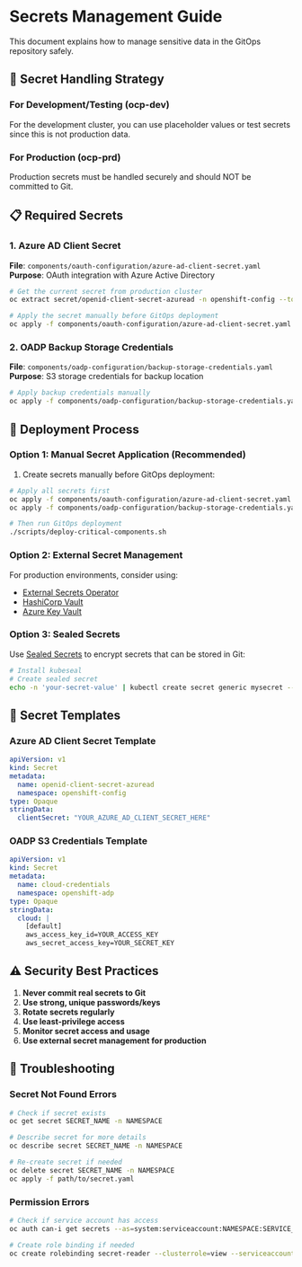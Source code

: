 # Secrets Management Guide

This document explains how to manage sensitive data in the GitOps repository safely.

## 🔐 Secret Handling Strategy

### For Development/Testing (ocp-dev)
For the development cluster, you can use placeholder values or test secrets since this is not production data.

### For Production (ocp-prd)
Production secrets must be handled securely and should NOT be committed to Git.

## 📋 Required Secrets

### 1. Azure AD Client Secret
**File**: `components/oauth-configuration/azure-ad-client-secret.yaml`
**Purpose**: OAuth integration with Azure Active Directory

```bash
# Get the current secret from production cluster
oc extract secret/openid-client-secret-azuread -n openshift-config --to=-

# Apply the secret manually before GitOps deployment
oc apply -f components/oauth-configuration/azure-ad-client-secret.yaml
```

### 2. OADP Backup Storage Credentials
**File**: `components/oadp-configuration/backup-storage-credentials.yaml`
**Purpose**: S3 storage credentials for backup location

```bash
# Apply backup credentials manually
oc apply -f components/oadp-configuration/backup-storage-credentials.yaml
```

## 🚀 Deployment Process

### Option 1: Manual Secret Application (Recommended)
1. Create secrets manually before GitOps deployment:
```bash
# Apply all secrets first
oc apply -f components/oauth-configuration/azure-ad-client-secret.yaml
oc apply -f components/oadp-configuration/backup-storage-credentials.yaml

# Then run GitOps deployment
./scripts/deploy-critical-components.sh
```

### Option 2: External Secret Management
For production environments, consider using:
- [External Secrets Operator](https://external-secrets.io/)
- [HashiCorp Vault](https://www.vaultproject.io/)
- [Azure Key Vault](https://azure.microsoft.com/en-us/services/key-vault/)

### Option 3: Sealed Secrets
Use [Sealed Secrets](https://sealed-secrets.netlify.app/) to encrypt secrets that can be stored in Git:

```bash
# Install kubeseal
# Create sealed secret
echo -n 'your-secret-value' | kubectl create secret generic mysecret --dry-run=client --from-file=secret=/dev/stdin -o yaml | kubeseal -o yaml > mysealedsecret.yaml
```

## 📝 Secret Templates

### Azure AD Client Secret Template
```yaml
apiVersion: v1
kind: Secret
metadata:
  name: openid-client-secret-azuread
  namespace: openshift-config
type: Opaque
stringData:
  clientSecret: "YOUR_AZURE_AD_CLIENT_SECRET_HERE"
```

### OADP S3 Credentials Template
```yaml
apiVersion: v1
kind: Secret
metadata:
  name: cloud-credentials
  namespace: openshift-adp
type: Opaque
stringData:
  cloud: |
    [default]
    aws_access_key_id=YOUR_ACCESS_KEY
    aws_secret_access_key=YOUR_SECRET_KEY
```

## ⚠️ Security Best Practices

1. **Never commit real secrets to Git**
2. **Use strong, unique passwords/keys**
3. **Rotate secrets regularly**
4. **Use least-privilege access**
5. **Monitor secret access and usage**
6. **Use external secret management for production**

## 🔧 Troubleshooting

### Secret Not Found Errors
```bash
# Check if secret exists
oc get secret SECRET_NAME -n NAMESPACE

# Describe secret for more details
oc describe secret SECRET_NAME -n NAMESPACE

# Re-create secret if needed
oc delete secret SECRET_NAME -n NAMESPACE
oc apply -f path/to/secret.yaml
```

### Permission Errors
```bash
# Check if service account has access
oc auth can-i get secrets --as=system:serviceaccount:NAMESPACE:SERVICE_ACCOUNT

# Create role binding if needed
oc create rolebinding secret-reader --clusterrole=view --serviceaccount=NAMESPACE:SERVICE_ACCOUNT
```
